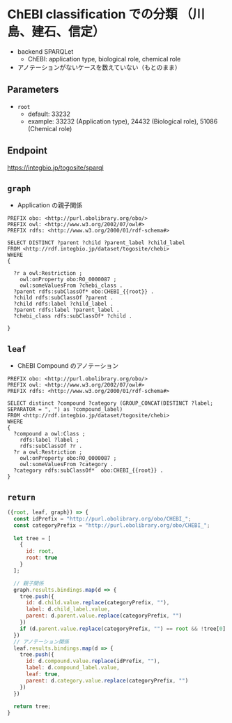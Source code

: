 # ChEBI classification での分類 （川島、建石、信定） 

- backend SPARQLet
  - ChEBI: application type, biological role, chemical role
- アノテーションがないケースを数えていない（もとのまま）

## Parameters

* `root`
  * default: 33232
  * example: 33232 (Application type), 24432 (Biological role), 51086 (Chemical role)

## Endpoint
https://integbio.jp/togosite/sparql

## `graph`
- Application の親子関係

```sparql
PREFIX obo: <http://purl.obolibrary.org/obo/>
PREFIX owl: <http://www.w3.org/2002/07/owl#>
PREFIX rdfs: <http://www.w3.org/2000/01/rdf-schema#>

SELECT DISTINCT ?parent ?child ?parent_label ?child_label
FROM <http://rdf.integbio.jp/dataset/togosite/chebi>
WHERE 
{
      
  ?r a owl:Restriction ;
    owl:onProperty obo:RO_0000087 ;
    owl:someValuesFrom ?chebi_class .
  ?parent rdfs:subClassOf* obo:CHEBI_{{root}} .
  ?child rdfs:subClassOf ?parent .
  ?child rdfs:label ?child_label .
  ?parent rdfs:label ?parent_label .
  ?chebi_class rdfs:subClassOf* ?child .
  
}
```

## `leaf`
- ChEBI Compound  のアノテーション

```sparql
PREFIX obo: <http://purl.obolibrary.org/obo/>
PREFIX owl: <http://www.w3.org/2002/07/owl#>
PREFIX rdfs: <http://www.w3.org/2000/01/rdf-schema#>

SELECT distinct ?compound ?category (GROUP_CONCAT(DISTINCT ?label; SEPARATOR = ", ") as ?compound_label)                                
FROM <http://rdf.integbio.jp/dataset/togosite/chebi>
WHERE 
{     
  ?compound a owl:Class ;
    rdfs:label ?label ;
    rdfs:subClassOf ?r .
  ?r a owl:Restriction ;
    owl:onProperty obo:RO_0000087 ;
    owl:someValuesFrom ?category .
  ?category rdfs:subClassOf*  obo:CHEBI_{{root}} .
}
```

## `return`

```javascript
({root, leaf, graph}) => {
  const idPrefix = "http://purl.obolibrary.org/obo/CHEBI_";
  const categoryPrefix = "http://purl.obolibrary.org/obo/CHEBI_";
  
  let tree = [
    {
      id: root,
      root: true
    }
  ];

  // 親子関係
  graph.results.bindings.map(d => {
    tree.push({
      id: d.child.value.replace(categoryPrefix, ""),
      label: d.child_label.value,
      parent: d.parent.value.replace(categoryPrefix, "")
    })
    if (d.parent.value.replace(categoryPrefix, "") == root && !tree[0].label) tree[0].label = d.parent_label.value; // root の label 挿入
  })
  // アノテーション関係
  leaf.results.bindings.map(d => {
    tree.push({
      id: d.compound.value.replace(idPrefix, ""),
      label: d.compound_label.value,
      leaf: true,
      parent: d.category.value.replace(categoryPrefix, "")
    })
  })
  
  return tree;	
}
```
